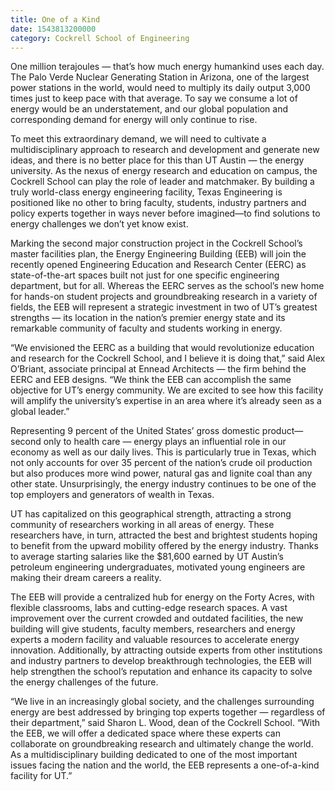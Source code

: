 ```yaml
--- 
title: One of a Kind
date: 1543813200000
category: Cockrell School of Engineering
---
```


One million terajoules — that’s how much energy humankind uses each day. The Palo Verde Nuclear Generating Station in Arizona, one of the largest power stations in the world, would need to multiply its daily output 3,000 times just to keep pace with that average. To say we consume a lot of energy would be an understatement, and our global population and corresponding demand for energy will only continue to rise.

To meet this extraordinary demand, we will need to cultivate a multidisciplinary approach to research and development and generate new ideas, and there is no better place for this than UT Austin — the energy university. As the nexus of energy research and education on campus, the Cockrell School can play the role of leader and matchmaker. By building a truly world-class energy engineering facility, Texas Engineering is positioned like no other to bring faculty, students, industry partners and policy experts together in ways never before imagined—to find solutions to energy challenges we don’t yet know exist.

Marking the second major construction project in the Cockrell School’s master facilities plan, the Energy Engineering Building (EEB) will join the recently opened Engineering Education and Research Center (EERC) as state-of-the-art spaces built not just for one specific engineering department, but for all. Whereas the EERC serves as the school’s new home for hands-on student projects and groundbreaking research in a variety of fields, the EEB will represent a strategic investment in two of UT’s greatest strengths — its location in the nation’s premier energy state and its remarkable community of faculty and students working in energy.

“We envisioned the EERC as a building that would revolutionize education and research for the Cockrell School, and I believe it is doing that,” said Alex O’Briant, associate principal at Ennead Architects — the firm behind the EERC and EEB designs. “We think the EEB can accomplish the same objective for UT’s energy community. We are excited to see how this facility will amplify the university’s expertise in an area where it’s already seen as a global leader.”

Representing 9 percent of the United States’ gross domestic product—second only to health care — energy plays an influential role in our economy as well as our daily lives. This is particularly true in Texas, which not only accounts for over 35 percent of the nation’s crude oil production but also produces more wind power, natural gas and lignite coal than any other state. Unsurprisingly, the energy industry continues to be one of the top employers and generators of wealth in Texas.

UT has capitalized on this geographical strength, attracting a strong community of researchers working in all areas of energy. These researchers have, in turn, attracted the best and brightest students hoping to benefit from the upward mobility offered by the energy industry. Thanks to average starting salaries like the $81,600 earned by UT Austin’s petroleum engineering undergraduates, motivated young engineers are making their dream careers a reality.

The EEB will provide a centralized hub for energy on the Forty Acres, with flexible classrooms, labs and cutting-edge research spaces. A vast improvement over the current crowded and outdated facilities, the new building will give students, faculty members, researchers and energy experts a modern facility and valuable resources to accelerate energy innovation. Additionally, by attracting outside experts from other institutions and industry partners to develop breakthrough technologies, the EEB will help strengthen the school’s reputation and enhance its capacity to solve the energy challenges of the future.

“We live in an increasingly global society, and the challenges surrounding energy are best addressed by bringing top experts together — regardless of their department,” said Sharon L. Wood, dean of the Cockrell School. “With the EEB, we will offer a dedicated space where these experts can collaborate on groundbreaking research and ultimately change the world. As a multidisciplinary building dedicated to one of the most important issues facing the nation and the world, the EEB represents a one-of-a-kind facility for UT.”